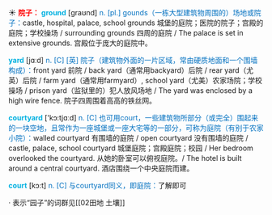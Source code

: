 ☀ <font color="red">**院子：**</font>
<font color="sky blue">**ground**</font> [ɡraʊnd] 
<font color="#0070c0">n. [pl.] gounds（一栋大型建筑物周围的）场地或院子：</font>castle, hospital, palace, school grounds 城堡的庭院；医院的院子；宫殿的庭院；学校操场 / surrounding grounds 四周的庭院 / The palace is set in extensive grounds. 宫殿位于庞大的庭院中。

<font color="sky blue">**yard**</font> [jɑːd] 
<font color="#0070c0">n. [C] [英] 院子（建筑物外面的一片区域，常由硬质地面和一个围墙构成）：</font>front yard 前院 / back yard（通常用backyard）后院 / rear yard（尤英）后院 / farm yard（通常用farmyard）, school yard（尤美）农家场院；学校操场 / prison yard（监狱里的）犯人放风场地 / The yard was enclosed by a high wire fence. 院子四周围着高高的铁丝网。

<font color="sky blue">**courtyard**</font> ['kɔ:tjɑːd] 
<font color="#0070c0">n. [C] 也可用court，一些建筑物所部分（或完全）围起来的一块空地，且常作为一座城堡或一座大宅等的一部分，可称为庭院（有别于农家小院）：</font>walled courtyard 有围墙的庭院 / open courtyard 没有围墙的庭院 / castle, palace, school courtyard 城堡庭院；宫殿庭院；校园 / Her bedroom overlooked the courtyard. 从她的卧室可以俯视庭院。/ The hotel is built around a central courtyard. 酒店围绕一个中央庭院而建。

<font color="sky blue">**court**</font> [kɔ:t] 
<font color="#0070c0">n. [C] 与courtyard同义，即庭院：</font>了解即可

· 表示“园子”的词群见[[02田地 土壤]]

